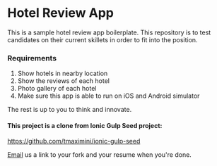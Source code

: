 # Hotel Review App
This is a sample hotel review app boilerplate. This repository is to test candidates on their current skillets in order to fit into the position.

### Requirements
1. Show hotels in nearby location
2. Show the reviews of each hotel
3. Photo gallery of each hotel
4. Make sure this app is able to run on iOS and Android simulator

The rest is up to you to think and innovate.

#### This project is a clone from Ionic Gulp Seed project:
https://github.com/tmaximini/ionic-gulp-seed


[Email](mailto:careers.singapore@mirumagency.com) us a link to your fork and your resume when you're done.
